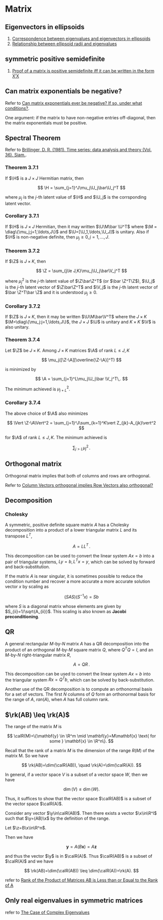 # Matrix

## Eigenvectors in ellipsoids

1. [Correspondence between eigenvalues and eigenvectors in ellipsoids](https://math.stackexchange.com/questions/581702/correspondence-between-eigenvalues-and-eigenvectors-in-ellipsoids)
2. [Relationship between ellipsoid radii and eigenvalues](https://math.stackexchange.com/questions/80226/relationship-between-ellipsoid-radii-and-eigenvalues/80237#80237)

## symmetric positive semidefinite

1. [Proof of a matrix is positive semidefinite iff it can be written in the form X′X](https://math.stackexchange.com/questions/482688/proof-of-a-matrix-is-positive-semidefinite-iff-it-can-be-written-in-the-form-x)

## Can matrix exponentials be negative?

Refer to [Can matrix exponentials ever be negative? If so, under what conditions?](https://math.stackexchange.com/questions/926943/can-matrix-exponentials-ever-be-negative-if-so-under-what-conditions).

One argument: if the matrix to have non-negative entries off-diagonal, then the matrix exponentials must be positive.

## Spectral Theorem

Refer to [Brillinger, D. R. (1981). Time series: data analysis and theory (Vol. 36). Siam.](https://books.google.com.hk/books?hl=zh-CN&lr=&id=3DFJfgEW94gC&oi=fnd&pg=PR3&dq=+Time+series:+data+analysis+and+theory&ots=WbD7bna2Gk&sig=iJgee3csDKeRp-cJr3eR0OZPiuo&redir_esc=y#v=onepage&q=Time%20series%3A%20data%20analysis%20and%20theory&f=false).

### Theorem 3.7.1

If $\H$ is a $J\times J$ Hermitian matrix, then 

$$
\H = \sum_{j=1}^J\mu_j\U_j\bar\U_j^T
$$

where $\mu_j$ is the $j$-th latent value of $\H$ and $\U_j$ is the corrsponding latent vector.

### Corollary 3.7.1

If $\H$ is $J\times J$ Hermitian, then it may written $\U\M\bar \U^T$ where $\M = \diag\{\mu_j;j=1,\ldots,J\}$ and $\U=[\U_1,\ldots,\U_J]$ is unitary. Also if $\H$ is non-negative definite, then $\mu_j\ge 0,j=1,\ldots,J$.

### Theorem 3.7.2

If $\Z$ is $J\times K$, then 

$$
\Z = \sum_{j\le J,K}\mu_j\U_j\bar\V_j^T
$$

where $\mu_j^2$ is the $j$-th latent value of $\Z\bar\Z^T$ (or $\bar \Z^T\Z$), $\U_j$ is the $j$-th latent vector of $\Z\bar\Z^T$ and $\V_j$ is the $j$-th latent vector of $\bar \Z^T\bar \Z$ and it is understood $\mu_j\ge 0$.

### Corollary 3.7.2

If $\Z$ is $J\times K$, then it may be written $\U\M\bar\V^T$ where the $J\times K$ $\M=\diag\{\mu_j:j=1,\ldots,J\}$, the $J\times J$ $\U$ is unitary and $K\times K$ $\V$ is also unitary.

### Theorem 3.7.4

Let $\Z$ be $J\times K$. Among $J\times K$ matrices $\A$ of rank $L\le J,K$

$$
\mu_j([\Z-\A][\overline{\Z-\A}]^T)
$$

is minimized by 

$$
\A = \sum_{j=1}^L\mu_j\U_j\bar \V_j^T\,.
$$

The minimum achieved is $\mu_{j+L}^2$.

### Corollary 3.7.4

The above choice of $\A$ also minimizes 

$$
\Vert \Z-\A\Vert^2 = \sum_{j=1}^J\sum_{k=1}^K\vert Z_{jk}-A_{jk}\vert^2
$$

for $\A$ of rank $L\le J,K$. The minimum achieved is 

$$
\sum_{j>L}\mu_j^2\,.
$$

## Orthogonal matrix

Orthogonal matrix implies that both of columns and rows are orthogonal.

Refer to [Column Vectors orthogonal implies Row Vectors also orthogonal?](https://math.stackexchange.com/questions/52717/column-vectors-orthogonal-implies-row-vectors-also-orthogonal)

## Decomposition

### Cholesky 

A symmetric, positive definite square matrix $A$ has a Cholesky decomposition into a product of a lower triangular matrix $L$ and its transpose $L^T$,

$$
A=LL^T\,.
$$

This decomposition can be used to convert the linear system $Ax=b$ into a pair of triangular systems, $Ly=b,L^Tx=y$, which can be solved by forward and back-substitution.

If the matrix $A$ is near singular, it is sometimes possible to reduce the condition number and recover a more accurate a more accurate solution vector $x$ by scaling as

$$
(SAS)(S^{-1}x) = Sb
$$

where $S$ is a diagonal matrix whose elements are given by $S_{ii}=1/\sqrt{A_{ii}}$. This scaling is also known as **Jacobi preconditioning**.

## QR 

A general rectangular $M$-by-$N$ matrix $A$ has a QR decomposition into the product of an orthogonal $M$-by-$M$ square matrix $Q$, where $Q^TQ=I$, and an $M$-by-$N$ right-triangular matrix $R$,

$$
A=QR\,.
$$

This decomposition can be used to convert the linear system $Ax=b$ into the triangular system $Rx=Q^Tb$, which can be solved by back-substitution.

Another use of the QR decomposition is to compute an orthonormal basis for a set of vectors. The first $N$ columns of $Q$ form an orthonormal basis for the range of $A$, $ran(A)$, when $A$ has full column rank.

## $\rk(AB) \leq \rk(A)$

The range of the matrix $M$ is 

$$
\calR(M)=\{\mathbf{y} \in \R^m \mid \mathbf{y}=M\mathbf{x} \text{ for some } \mathbf{x} \in \R^n\}.
$$

Recall that the rank of a matrix $M$ is the dimension of the range $R(M)$ of the matrix M.
So we have

$$
\rk(AB)=\dim(\calR(AB)), \quad \rk(A)=\dim(\calR(A)).
$$

In general, if a vector space $V$ is a subset of a vector space $W$, then we have

$$
\dim(V) \leq \dim(W).
$$

Thus, it suffices to show that the vector space $\calR(AB)$ is a subset of the vector space $\calR(A)$.

Consider any vector $\y\in\calR(AB)$. Then there exists a vector $\x\in\R^l$ such that $\y=(AB)\x$ by the definition of the range.

Let $\z=B\x\in\R^n$.

Then we have

$$
\mathbf{y}=A(B\mathbf{x})=A\mathbf{z}
$$

and thus the vector $\y$ is in $\calR(A)$. Thus $\calR(AB)$ is a subset of $\calR(A)$ and we have

$$
\rk(AB)=\dim(\calR(AB)) \leq \dim(\calR(A))=\rk(A).
$$

refer to [Rank of the Product of Matrices AB is Less than or Equal to the Rank of A](https://yutsumura.com/rank-of-the-product-of-matrices-ab-is-less-than-or-equal-to-the-rank-of-a/)

## Only real eigenvalues in symmetric matrices

refer to [The Case of Complex Eigenvalues](http://www.sosmath.com/matrix/eigen3/eigen3.html)